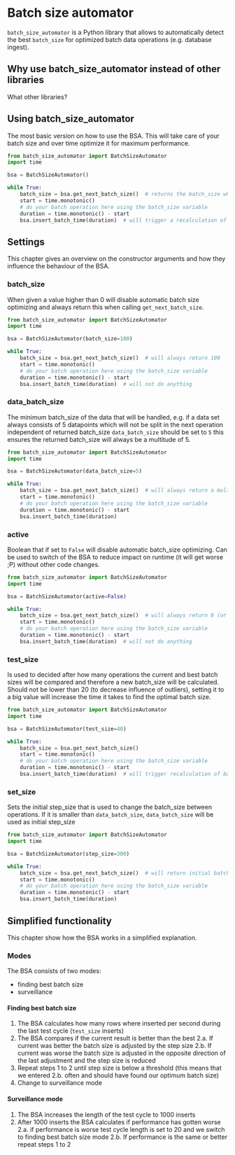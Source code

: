 # Batch size automator

`batch_size_automator` is a Python library that allows to automatically detect the best 
`batch_size` for optimized batch data operations (e.g. database ingest).

## Why use batch_size_automator instead of other libraries

What other libraries?

## Using batch_size_automator

The most basic version on how to use the BSA. This will take care of your batch size and over time optimize it for maximum performance. 

```python
from batch_size_automator import BatchSizeAutomator
import time

bsa = BatchSizeAutomator()

while True:
    batch_size = bsa.get_next_batch_size()  # returns the batch_size which should be used for the next operation cycle
    start = time.monotonic()
    # do your batch operation here using the batch_size variable
    duration = time.monotonic() - start
    bsa.insert_batch_time(duration)  # will trigger a recalculation of the best batch size after 20 iterations
```

## Settings

This chapter gives an overview on the constructor arguments and how they influence the behaviour of the BSA.

### batch_size

When given a value higher than 0 will disable automatic batch size optimizing and always return this when calling `get_next_batch_size`.

```python
from batch_size_automator import BatchSizeAutomator
import time

bsa = BatchSizeAutomator(batch_size=100)

while True:
    batch_size = bsa.get_next_batch_size()  # will always return 100
    start = time.monotonic()
    # do your batch operation here using the batch_size variable
    duration = time.monotonic() - start
    bsa.insert_batch_time(duration)  # will not do anything
```

### data_batch_size

The minimum batch_size of the data that will be handled, e.g. if a data set always consists of 5 datapoints which will not be split in the next operation independent of returned batch_size `data_batch_size` should be set to `5` this ensures the returned batch_size will always be a multitude of 5.

```python
from batch_size_automator import BatchSizeAutomator
import time

bsa = BatchSizeAutomator(data_batch_size=5)

while True:
    batch_size = bsa.get_next_batch_size()  # will always return a multitude of 5 (e.g. 5, 10, 20, 100, 555, ...)
    start = time.monotonic()
    # do your batch operation here using the batch_size variable
    duration = time.monotonic() - start
    bsa.insert_batch_time(duration)
```

### active

Boolean that if set to `False` will disable automatic batch_size optimizing. Can be used to switch of the BSA to reduce impact on runtime (it will get worse ;P) without other code changes.

```python
from batch_size_automator import BatchSizeAutomator
import time

bsa = BatchSizeAutomator(active=False)

while True:
    batch_size = bsa.get_next_batch_size()  # will always return 0 (or `batch_size` if set)
    start = time.monotonic()
    # do your batch operation here using the batch_size variable
    duration = time.monotonic() - start
    bsa.insert_batch_time(duration)  # will not do anything
```

### test_size

Is used to decided after how many operations the current and best batch sizes will be compared and therefore a new batch_size will be calculated. Should not be lower than 20 (to decrease influence of outliers), setting it to a big value will increase the time it takes to find the optimal batch size.

```python
from batch_size_automator import BatchSizeAutomator
import time

bsa = BatchSizeAutomator(test_size=40)

while True:
    batch_size = bsa.get_next_batch_size()
    start = time.monotonic()
    # do your batch operation here using the batch_size variable
    duration = time.monotonic() - start
    bsa.insert_batch_time(duration)  # will trigger recalculation of batch size after 40 iterations
```

### set_size

Sets the initial step_size that is used to change the batch_size between operations. If it is smaller than `data_batch_size`, `data_batch_size` will be used as initial step_size

```python
from batch_size_automator import BatchSizeAutomator
import time

bsa = BatchSizeAutomator(step_size=300)

while True:
    batch_size = bsa.get_next_batch_size()  # will return initial batch_size + 300 after the first recalculation
    start = time.monotonic()
    # do your batch operation here using the batch_size variable
    duration = time.monotonic() - start
    bsa.insert_batch_time(duration)
```

## Simplified functionality

This chapter show how the BSA works in a simplified explanation.

### Modes

The BSA consists of two modes:
+ finding best batch size
+ surveillance

#### Finding best batch size

1. The BSA calculates how many rows where inserted per second during the last test cycle (`test_size` inserts)
2. The BSA compares if the current result is better than the best
    2.a. If current was better the batch size is adjusted by the step size
    2.b. If current was worse the batch size is adjusted in the opposite direction of the last adjustment and the step size is reduced
3. Repeat steps 1 to 2 until step size is below a threshold (this means that we entered 2.b. often and should have found our optimum batch size)
4. Change to surveillance mode

#### Surveillance mode

1. The BSA increases the length of the test cycle to 1000 inserts
2. After 1000 inserts the BSA calculates if performance has gotten worse
    2.a. if performance is worse test cycle length is set to 20 and we switch to finding best batch size mode
    2.b. If performance is the same or better repeat steps 1 to 2
